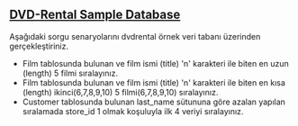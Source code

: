 ## <a href="https://github.com/frknsprnl/Tasks-Projects/blob/master/sql/dvd-rental-sample-database-diagram.png?raw=true"> DVD-Rental Sample Database </a>

Aşağıdaki sorgu senaryolarını dvdrental örnek veri tabanı üzerinden gerçekleştiriniz.

- Film tablosunda bulunan ve film ismi (title) 'n' karakteri ile biten en uzun (length) 5 filmi sıralayınız.
- Film tablosunda bulunan ve film ismi (title) 'n' karakteri ile biten en kısa (length) ikinci(6,7,8,9,10) 5 filmi(6,7,8,9,10) sıralayınız.
- Customer tablosunda bulunan last_name sütununa göre azalan yapılan sıralamada store_id 1 olmak koşuluyla ilk 4 veriyi sıralayınız.

